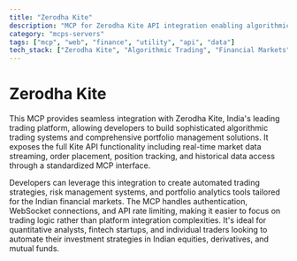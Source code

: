 ```yaml
---
title: "Zerodha Kite"
description: "MCP for Zerodha Kite API integration enabling algorithmic trading and portfolio management for Indian stock markets."
category: "mcps-servers"
tags: ["mcp", "web", "finance", "utility", "api", "data"]
tech_stack: ["Zerodha Kite", "Algorithmic Trading", "Financial Markets", "WebSocket APIs", "Portfolio Management"]
---
```


# Zerodha Kite

This MCP provides seamless integration with Zerodha Kite, India's leading trading platform, allowing developers to build sophisticated algorithmic trading systems and comprehensive portfolio management solutions. It exposes the full Kite API functionality including real-time market data streaming, order placement, position tracking, and historical data access through a standardized MCP interface.

Developers can leverage this integration to create automated trading strategies, risk management systems, and portfolio analytics tools tailored for the Indian financial markets. The MCP handles authentication, WebSocket connections, and API rate limiting, making it easier to focus on trading logic rather than platform integration complexities. It's ideal for quantitative analysts, fintech startups, and individual traders looking to automate their investment strategies in Indian equities, derivatives, and mutual funds.

